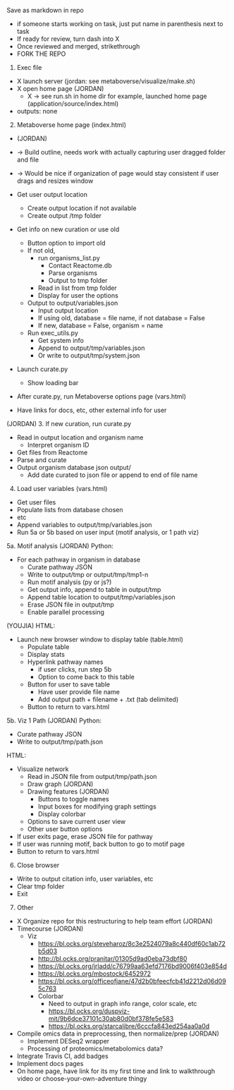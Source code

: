 Save as markdown in repo
- if someone starts working on task, just put name in parenthesis next to task
- If ready for review, turn dash into X
- Once reviewed and merged, strikethrough
- FORK THE REPO



1. Exec file
- X launch server (jordan: see metaboverse/visualize/make.sh)
- X open home page
	(JORDAN)
	- X -> see run.sh in home dir for example, launched home page (application/source/index.html)
- outputs: none

2. Metaboverse home page (index.html)
- (JORDAN)
 - -> Build outline, needs work with actually capturing user dragged folder and file
 - -> Would be nice if organization of page would stay consistent if user drags and resizes window

- Get user output location
	- Create output location if not available
	- Create output /tmp folder

- Get info on new curation or use old
	- Button option to import old
	- If not old,
		- run organisms_list.py
			- Contact Reactome.db
			- Parse organisms
			- Output to tmp folder
		- Read in list from tmp folder
		- Display for user the options	  
	- Output to output/variables.json
		- Input output location
		- If using old, database = file name, if not database = False
		- If new, database = False, organism = name
	- Run exec_utils.py
		- Get system info
		- Append to output/tmp/variables.json
		- Or write to output/tmp/system.json

- Launch curate.py
	- Show loading bar

- After curate.py, run Metaboverse options page (vars.html)
- Have links for docs, etc, other external info for user


(JORDAN)
3. If new curation, run curate.py
- Read in output location and organism name
	- Interpret organism ID
- Get files from Reactome
- Parse and curate
- Output organism database json output/
	- Add date curated to json file or append to end of file name

4. Load user variables (vars.html)
- Get user files
- Populate lists from database chosen
- etc
- Append variables to output/tmp/variables.json
- Run 5a or 5b based on user input (motif analysis, or 1 path viz)

5a. Motif analysis
(JORDAN)
Python:
- For each pathway in organism in database
	- Curate pathway JSON
	- Write to output/tmp or output/tmp/tmp1-n
	- Run motif analysis (py or js?)
	- Get output info, append to table in output/tmp
	- Append table location to output/tmp/variables.json
	- Erase JSON file in output/tmp
	- Enable parallel processing

(YOUJIA)
HTML:
- Launch new browser window to display table (table.html)
	- Populate table
	- Display stats
	- Hyperlink pathway names
		- if user clicks, run step 5b
		- Option to come back to this table
	- Button for user to save table
		- Have user provide file name
		- Add output path + filename + .txt (tab delimited)
	- Button to return to vars.html

5b. Viz 1 Path
(JORDAN)
Python:
- Curate pathway JSON
- Write to output/tmp/path.json

HTML:
- Visualize network
	- Read in JSON file from output/tmp/path.json
	- Draw graph (JORDAN)
	- Drawing features (JORDAN)
		- Buttons to toggle names
		- Input boxes for modifying graph settings
		- Display colorbar
	- Options to save current user view
	- Other user button options
- If user exits page, erase JSON file for pathway
- If user was running motif, back button to go to motif page
- Button to return to vars.html

6. Close browser
- Write to output citation info, user variables, etc
- Clear tmp folder
- Exit




7. Other
- X Organize repo for this restructuring to help team effort (JORDAN)
- Timecourse (JORDAN)
	- Viz
		- https://bl.ocks.org/steveharoz/8c3e2524079a8c440df60c1ab72b5d03
		- http://bl.ocks.org/pranitar/01305d9ad0eba73dbf80
		- https://bl.ocks.org/jrladd/c76799aa63efd7176bd9006f403e854d
		- https://bl.ocks.org/mbostock/6452972
		- https://bl.ocks.org/officeofjane/47d2b0bfeecfcb41d2212d06d095c763
		- Colorbar
			- Need to output in graph info range, color scale, etc
			- https://bl.ocks.org/duspviz-mit/9b6dce37101c30ab80d0bf378fe5e583
			- https://bl.ocks.org/starcalibre/6cccfa843ed254aa0a0d
- Compile omics data in preprocessing, then normalize/prep (JORDAN)
	- Implement DESeq2 wrapper
	- Processing of proteomics/metabolomics data?
- Integrate Travis CI, add badges
- Implement docs pages
- On home page, have link for its my first time and link to walkthrough video or choose-your-own-adventure thingy
